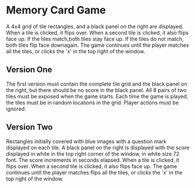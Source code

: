 # Memory Card Game
A 4x4 grid of tile rectangles, and a black panel on the right are displayed. 
When a tile is clicked, it flips over. When a second tile is clicked, it also 
flips face up. If the tiles match,both tiles stay face up. If the tiles do not 
match, both tiles flip face downagain. The game continues until the player 
matches all the tiles, or clicks the 'x' in the top right of the window.

## Version One
The first version must contain the complete tile grid and the black panel on the
right, but there should be no score in the black panel. All 8 pairs of two tiles
must be exposed when the game starts. Each time the game is played, the tiles 
must be in random locations in the grid. Player actions must be ignored.

## Version Two
Rectangles initially covered with blue images with a question mark displayed on each tile. A black panel on the right is displayed with the score displayed in white in the top right corner of the window, in white size 72 font. The score increments in seconds elapsed. When a tile is clicked, it flips over.
When a second tile is clicked, it also flips face up.
The game continues until the player matches flips all the tiles, or clicks the 'x' in the top right of the window.